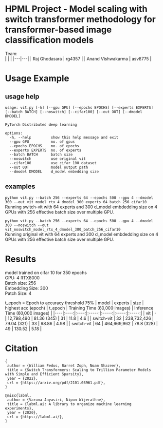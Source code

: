 # HPML Project - Model scaling with switch transformer methodology for transformer-based image classification models

Team:<br>
| | |
|---|---|
| Raj Ghodasara | rg4357 |
| Anand Vishwakarma | asv8775 |

# Usage Example
## usage help
```
usage: vit.py [-h] [--gpu GPU] [--epochs EPOCHS] [--experts EXPERTS] [--batch BATCH] [--noswitch] [--cifar100] [--out OUT] [--dmodel DMODEL]

PyTorch Distributed deep learning

options:
  -h, --help         show this help message and exit
  --gpu GPU          no. of gpus
  --epochs EPOCHS    no. of epochs
  --experts EXPERTS  no. of experts
  --batch BATCH      batch size
  --noswitch         use original vit
  --cifar100         use cifar 100 dataset
  --out OUT          model output path
  --dmodel DMODEL    d_model embedding size
```

## examples

`python vit.py --batch 256 --experts 64 --epochs 500 --gpu 4 --dmodel 300 --out vit_model_rtx_4_dmodel_300_experts_64_batch_256_cifar10`<br>
Running switch-vit with 64 experts and 300 d_model embdedding size on 4 GPUs with 256 effective batch size over multiple GPU.


`python vit.py --batch 256 --experts 64 --epochs 500 --gpu 4 --dmodel 300 --noswitch --out vit_noswitch_model_rtx_4_dmodel_300_batch_256_cifar10`<br>
Running original vit with 64 experts and 300 d_model embdedding size on 4 GPUs with 256 effective batch size over multiple GPU.


# Results
model trained on cifar 10 for 350 epochs<br>
GPU: 4 RTX8000<br>
Batch size: 256<br>
Embedding Size: 300<br>
Patch Size: 4

t_epoch = Epoch to accuracy threshold 75%
| model | experts | size | highest acc (epoch) | t_epoch | Training Time (60,000 images) | Inference Time (60,000 images) |
|----|:----:|:----:|:-----:|:-----:|:-----:|:-----:|
| vit | - | 12,798,490 | 81.36 (345) | 31  | 11.8 | 4.6 |
| switch-vit | 32 | 238,732,426 | 79.04 (321) | 33 | 68.86 | 4.98 |
| switch-vit | 64 | 464,669,962 | 78.8 (328) | 49 | 130.52 | 5.18 |


# Citation
```
{
 author = {William Fedus, Barret Zoph, Noam Shazeer},
 title = {Switch Transformers: Scaling to Trillion Parameter Models with Simple and Efficient Sparsity},
 year = {2022},
 url = {https://arxiv.org/pdf/2101.03961.pdf},
}

@misc{labml,
 author = {Varuna Jayasiri, Nipun Wijerathne},
 title = {labml.ai: A library to organize machine learning experiments},
 year = {2020},
 url = {https://labml.ai/},
}
```
